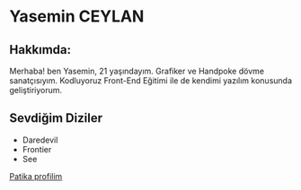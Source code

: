 <html>
   </head>
   <body>
     	<h1> Yasemin CEYLAN </h1>
		<h2> Hakkımda: </h2>
<p> Merhaba! ben Yasemin, 21 yaşındayım. Grafiker ve Handpoke dövme sanatçısıyım. Kodluyoruz Front-End Eğitimi ile de kendimi yazılım konusunda geliştiriyorum. </p>

<h2> Sevdiğim Diziler </h2>
	<ul>
<li> Daredevil </li>
<li> Frontier </li>
<li> See </li>
	</ul>

   </body>
</html>

<a href="https://app.patika.dev/yaseminceyln">Patika profilim</a>
